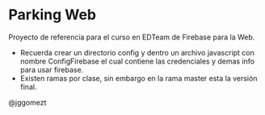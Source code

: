 # Parking Web
Proyecto de referencia para el curso en EDTeam de Firebase para la Web.
- Recuerda crear un directorio config y dentro un archivo javascript con nombre ConfigFirebase el cual contiene las credenciales y demas info para usar firebase.
- Existen ramas por clase, sin embargo en la rama master esta la versión final.

@jggomezt
